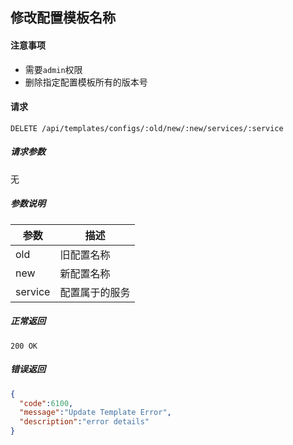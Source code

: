 ## 修改配置模板名称

#### 注意事项

- 需要`admin`权限
- 删除指定配置模板所有的版本号

#### 请求

```
DELETE /api/templates/configs/:old/new/:new/services/:service
```

##### 请求参数

无

##### 参数说明

| 参数 | 描述 |
|-----|-----|
| old | 旧配置名称 |
| new | 新配置名称 |
| service | 配置属于的服务 |

##### 正常返回

```
200 OK
```

##### 错误返回

```json
{
  "code":6100,
  "message":"Update Template Error",
  "description":"error details"
}
```
